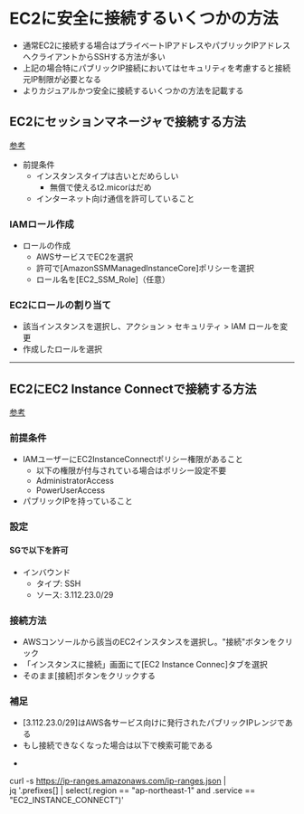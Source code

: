 # EC2に安全に接続するいくつかの方法
- 通常EC2に接続する場合はプライベートIPアドレスやパブリックIPアドレスへクライアントからSSHする方法が多い
- 上記の場合特にパブリックIP接続においてはセキュリティを考慮すると接続元IP制限が必要となる
- よりカジュアルかつ安全に接続するいくつかの方法を記載する

## EC2にセッションマネージャで接続する方法
[参考](https://docs.aws.amazon.com/ja_jp/prescriptive-guidance/latest/patterns/connect-to-an-amazon-ec2-instance-by-using-session-manager.html)
- 前提条件
  - インスタンスタイプは古いとだめらしい
     - 無償で使えるt2.micorはだめ
  - インターネット向け通信を許可していること

### IAMロール作成
- ロールの作成
  - AWSサービスでEC2を選択
  - 許可で[AmazonSSMManagedInstanceCore]ポリシーを選択
  - ロール名を[EC2_SSM_Role]（任意）

### EC2にロールの割り当て
- 該当インスタンスを選択し、アクション > セキュリティ > IAM ロールを変更
- 作成したロールを選択

---
## EC2にEC2 Instance Connectで接続する方法
[参考](https://docs.aws.amazon.com/ja_jp/AWSEC2/latest/UserGuide/connect-linux-inst-eic.html)
### 前提条件
- IAMユーザーにEC2InstanceConnectポリシー権限があること
  - 以下の権限が付与されている場合はポリシー設定不要
  - AdministratorAccess
  - PowerUserAccess
- パブリックIPを持っていること

### 設定
#### SGで以下を許可
- インバウンド
  - タイプ: SSH
  - ソース: 3.112.23.0/29 

### 接続方法
- AWSコンソールから該当のEC2インスタンスを選択し。"接続"ボタンをクリック
- 「インスタンスに接続」画面にて[EC2 Instance Connec]タブを選択
- そのまま[接続]ボタンをクリックする

### 補足
- [3.112.23.0/29]はAWS各サービス向けに発行されたパブリックIPレンジである
- もし接続できなくなった場合は以下で検索可能である
- ```
curl -s https://ip-ranges.amazonaws.com/ip-ranges.json | \
   jq '.prefixes[] | select(.region == "ap-northeast-1" and .service == "EC2_INSTANCE_CONNECT")'
```
